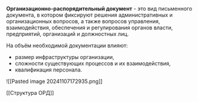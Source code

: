 **Организационно-распорядительный документ** - это вид письменного документа, в котором фиксируют решения административных и организационных вопросов, а также вопросов управления, взаимодействия, обеспечения и регулирования органов власти, предприятий, организаций и должностных лиц.

На объём необходимой документации влияют:

- размер инфраструктуры организации,
- сложности существующих процессов и их взаимодействия,
- квалификация персонала.

![[Pasted image 20241107172935.png]]

[[Структура ОРД]]
